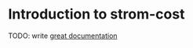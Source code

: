 # Introduction to strom-cost

TODO: write [great documentation](http://jacobian.org/writing/what-to-write/)
